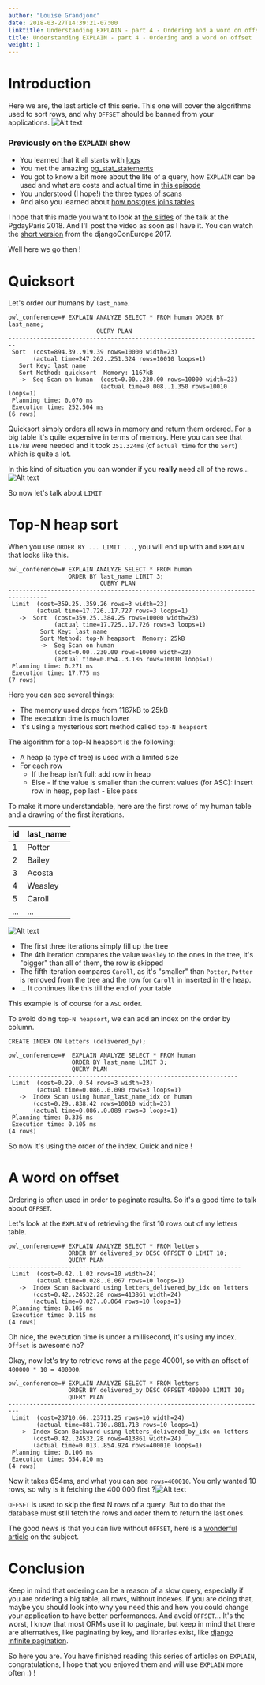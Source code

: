 ```yaml
---
author: "Louise Grandjonc"
date: 2018-03-27T14:39:21-07:00
linktitle: Understanding EXPLAIN - part 4 - Ordering and a word on offset
title: Understanding EXPLAIN - part 4 - Ordering and a word on offset
weight: 1
---
```


# Introduction

Here we are, the last article of this serie. This one will cover the algorithms used to sort rows, and why `OFFSET` should be banned from your applications. ![Alt text](/images/Owls_drums.png)

### Previously on the `EXPLAIN` show

- You learned that it all starts with [logs](/blog/developers-and-logs/)
- You met the amazing [pg_stat_statements](/blog/pg-stat-statements/)
- You got to know a bit more about the life of a query, how `EXPLAIN` can be used and what are costs and actual time in [this episode](/blog/explain/)
- You understood (I hope!) [the three types of scans](/blog/explain-2/)
- And also you learned about [how postgres joins tables](/blog/explain-3/)

I hope that this made you want to look at [the slides](https://fr.slideshare.net/LouiseGrandjonc/becoming-a-better-developer-with-explain) of the talk at the PgdayParis 2018. And I'll post the video as soon as I have it. You can watch the [short version](https://www.youtube.com/watch?v=Ph2hXpTW-Zg) from the djangoConEurope 2017.

Well here we go then !

# Quicksort

Let's order our humans by `last_name`.

```code
owl_conference=# EXPLAIN ANALYZE SELECT * FROM human ORDER BY last_name;
                         QUERY PLAN
------------------------------------------------------------------------
 Sort  (cost=894.39..919.39 rows=10000 width=23)
       (actual time=247.262..251.324 rows=10010 loops=1)
   Sort Key: last_name
   Sort Method: quicksort  Memory: 1167kB
   ->  Seq Scan on human  (cost=0.00..230.00 rows=10000 width=23)
                          (actual time=0.008..1.350 rows=10010 loops=1)
 Planning time: 0.070 ms
 Execution time: 252.504 ms
(6 rows)
```

Quicksort simply orders all rows in memory and return them ordered. For a big table it's quite expensive in terms of memory. Here you can see that `1167kB` were needed and it took `251.324ms` (cf `actual time` for the `Sort`) which is quite a lot.

In this kind of situation you can wonder if you **really** need all of the rows...![Alt text](/images/Owls_perplexed.png)

So now let's talk about `LIMIT`

# Top-N heap sort

When you use `ORDER BY ... LIMIT ...`, you will end up with and `EXPLAIN` that looks like this.

```code
owl_conference=# EXPLAIN ANALYZE SELECT * FROM human
                 ORDER BY last_name LIMIT 3;
                          QUERY PLAN
---------------------------------------------------------------------------------
 Limit  (cost=359.25..359.26 rows=3 width=23)
        (actual time=17.726..17.727 rows=3 loops=1)
   ->  Sort  (cost=359.25..384.25 rows=10000 width=23)
             (actual time=17.725..17.726 rows=3 loops=1)
         Sort Key: last_name
         Sort Method: top-N heapsort  Memory: 25kB
         ->  Seq Scan on human
             (cost=0.00..230.00 rows=10000 width=23)
             (actual time=0.054..3.186 rows=10010 loops=1)
 Planning time: 0.271 ms
 Execution time: 17.775 ms
(7 rows)
```

Here you can see several things:

- The memory used drops from 1167kB to 25kB
- The execution time is much lower
- It's using a mysterious sort method called `top-N heapsort`


The algorithm for a top-N heapsort is the following:

- A heap (a type of tree) is used with a limited size
- For each row
  - If the heap isn't full: add row in heap
  - Else
        - If the value is smaller than the current values (for ASC): insert row in heap, pop last
        - Else pass


To make it more understandable, here are the first rows of my human table and a drawing of the first iterations.

id       |last_name 
---------|----------
1        |Potter    
2        |Bailey    
3        |Acosta    
4        |Weasley   
5        |Caroll    
...      |...       


![Alt text](/images/explain/top-n.png)

- The first three iterations simply fill up the tree
- The 4th iteration compares the value `Weasley` to the ones in the tree, it's "bigger" than all of them, the row is skipped
- The fifth iteration compares `Caroll`, as it's "smaller" than `Potter`, `Potter` is removed from the tree and the row for `Caroll` in inserted in the heap.
- ... It continues like this till the end of your table

This example is of course for a `ASC` order.

To avoid doing `top-N heapsort`, we can add an index on the order by column.

`CREATE INDEX ON letters (delivered_by);`

```code
owl_conference=#  EXPLAIN ANALYZE SELECT * FROM human
                  ORDER BY last_name LIMIT 3;
                  QUERY PLAN
-----------------------------------------------------------------
 Limit  (cost=0.29..0.54 rows=3 width=23)
        (actual time=0.086..0.090 rows=3 loops=1)
   ->  Index Scan using human_last_name_idx on human
       (cost=0.29..838.42 rows=10010 width=23)
       (actual time=0.086..0.089 rows=3 loops=1)
 Planning time: 0.336 ms
 Execution time: 0.105 ms
(4 rows)
```

So now it's using the order of the index. Quick and nice !


# A word on offset


Ordering is often used in order to paginate results. So it's a good time to talk about `OFFSET`.

Let's look at the `EXPLAIN` of retrieving the first 10 rows out of my letters table.

```code
owl_conference=# EXPLAIN ANALYZE SELECT * FROM letters
                 ORDER BY delivered_by DESC OFFSET 0 LIMIT 10;
                 QUERY PLAN
------------------------------------------------------------------
 Limit  (cost=0.42..1.02 rows=10 width=24)
        (actual time=0.028..0.067 rows=10 loops=1)
   ->  Index Scan Backward using letters_delivered_by_idx on letters
       (cost=0.42..24532.28 rows=413861 width=24)
       (actual time=0.027..0.064 rows=10 loops=1)
 Planning time: 0.105 ms
 Execution time: 0.115 ms
(4 rows)
```

Oh nice, the execution time is under a millisecond, it's using my index. `Offset` is awesome no?

Okay, now let's try to retrieve rows at the page 40001, so with an offset of `400000 * 10 = 400000`.

```code
owl_conference=# EXPLAIN ANALYZE SELECT * FROM letters
                 ORDER BY delivered_by DESC OFFSET 400000 LIMIT 10;
                 QUERY PLAN
-------------------------------------------------------------------------
 Limit  (cost=23710.66..23711.25 rows=10 width=24)
        (actual time=881.710..881.718 rows=10 loops=1)
   ->  Index Scan Backward using letters_delivered_by_idx on letters
       (cost=0.42..24532.28 rows=413861 width=24)
       (actual time=0.013..854.924 rows=400010 loops=1)
 Planning time: 0.106 ms
 Execution time: 654.810 ms
(4 rows)
```

Now it takes 654ms, and what you can see `rows=400010`. You only wanted 10 rows, so why is it fetching the 400 000 first ?![Alt text](/images/Owls_grrr.png)

`OFFSET` is used to skip the first N rows of a query. But to do that the database must still fetch the rows and order them to return the last ones.

The good news is that you can live without `OFFSET`, here is a [wonderful article](https://use-the-index-luke.com/no-offset) on the subject.

# Conclusion

Keep in mind that ordering can be a reason of a slow query, especially if you are ordering a big table, all rows, without indexes. If you are doing that, maybe you should look into why you need this and how you could change your application to have better performances.
And avoid `OFFSET`... It's the worst, I know that most ORMs use it to paginate, but keep in mind that there are alternatives, like paginating by key, and libraries exist, like [django infinite pagination](https://pypi.python.org/pypi/django-infinite-scroll-pagination).

So here you are. You have finished reading this series of articles on `EXPLAIN`, congratulations, I hope that you enjoyed them and will use `EXPLAIN` more often :) !